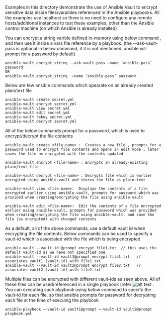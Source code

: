 Examples in this directory demonstrate the use of Ansible Vault to encrypt sensitive data inside files/varaibles referenced in
the Ansible playbooks. All the examples use localhost so there is no need to configure any remote hosts/additional instances to test these
examples, other than the Ansible control machine (on which Ansible is already installed)

You can encrypt a string varible defined in-memory using below command , and then use it inside a vars file reference by a playbook. (the --ask-vault-pass is optional in below command, if it is not mentioned, ansible will prompt for a password by default) 

```
ansible-vault encrypt_string --ask-vault-pass –name ‘ansible-pass’ password
OR 
ansible-vault encrypt_string  –name ‘ansible-pass’ password
```

Below are few ansible commands which opearate on an already created plain/text file

```
ansible-vault create secret.yml      
ansible-vault encrypt secret.yml
ansible-vault view secret.yml 
ansible-vault edit secret.yml 
ansible-vault rekey secret.yml
ansible-vault decrypt secret.yml
```


All of the below commands prompt for a password, which is used to encrypt/decrypt the file contents

```
ansible-vault create <file-name> :  Creates a new file , prompts for a paswword used to encrypt file contents and opens in edit mode , later saves the file as encrypted with the contents updated 
```

```
ansible-vault encrypt <file-name> : Encrypts an already-existing plain/text file 

ansible-vault decrypt <file-name> : Decrypts file which is earlier encrypted using ansible-vault and stores the file as plain-text
```

```
ansible-vault view <file-name>:  Displays the contents of a file encrypted earlier using ansible-vault, prompts for password which was provided when creating/encrypting the file using ansible-vault
```
  
```
ansible-vault edit <file-name>:  Edit the contents of a file encrypted earlier using ansible-vault, prompts for password which was provided when creating/encrypting the file using ansible-vault, and save the file (as encrypted) with changed contents  
```

As a default, all of the above commands, use a default vault id when encrypting the file contents. Below commands can be used to specify a vault-id which is associated with the file which is being encrypted.

```
ansible-vault --vault-id @prompt encrypt file1.txt  // this uses the default vault-id as we have not specified one
ansible-vault --vault-id vault1@prompt encrypt file1.txt   // associates vault1 (vault-id) with file1.txt 
ansible-vault --vault-id vault2@prompt encrypt file2.txt   // associates vault2 (vault-id) with file2.txt   
```

 Multiple files can be encrypted with different vault-ids as seen above. All of these files can be used/referenced  in a single playbook (refer ![alt text](https://github.com/mandar-dindorkar/ansible-training/blob/master/day6-vault/multivault.yml) . You can executing such playbook using below command to specify the vault-id for each file, so that ansible prompts for password for decrypting each file at the time of execuing the playbook 
 
 ```
 ansible-playbook –-vault-id vault1@prompt –-vault-id vault2@prompt playbook.yml
 ```
